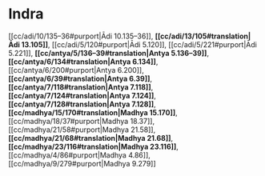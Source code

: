 # Indra

[[cc/adi/10/135–36#purport|Ādi 10.135–36]], **[[cc/adi/13/105#translation|Ādi 13.105]]**, [[cc/adi/5/120#purport|Ādi 5.120]], [[cc/adi/5/221#purport|Ādi 5.221]], **[[cc/antya/5/136–39#translation|Antya 5.136–39]]**, **[[cc/antya/6/134#translation|Antya 6.134]]**, [[cc/antya/6/200#purport|Antya 6.200]], **[[cc/antya/6/39#translation|Antya 6.39]]**, **[[cc/antya/7/118#translation|Antya 7.118]]**, **[[cc/antya/7/124#translation|Antya 7.124]]**, **[[cc/antya/7/128#translation|Antya 7.128]]**, **[[cc/madhya/15/170#translation|Madhya 15.170]]**, [[cc/madhya/18/37#purport|Madhya 18.37]], [[cc/madhya/21/58#purport|Madhya 21.58]], **[[cc/madhya/21/68#translation|Madhya 21.68]]**, **[[cc/madhya/23/116#translation|Madhya 23.116]]**, [[cc/madhya/4/86#purport|Madhya 4.86]], [[cc/madhya/9/279#purport|Madhya 9.279]]

